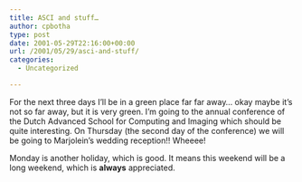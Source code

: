 ```yaml
---
title: ASCI and stuff…
author: cpbotha
type: post
date: 2001-05-29T22:16:00+00:00
url: /2001/05/29/asci-and-stuff/
categories:
  - Uncategorized

---
```

For the next three days I&#8217;ll be in a green place far far away&#8230; okay maybe it&#8217;s not so far away, but it is very green. I&#8217;m going to the annual conference of the Dutch Advanced School for Computing and Imaging which should be quite interesting. On Thursday (the second day of the conference) we will be going to Marjolein&#8217;s wedding reception!! Wheeee!

Monday is another holiday, which is good. It means this weekend will be a long weekend, which is **always** appreciated.
